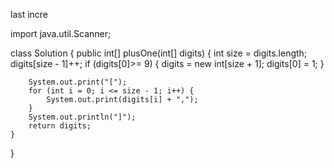 last incre

import java.util.Scanner;

class Solution {
    public int[] plusOne(int[] digits) {
        int size = digits.length;
         digits[size - 1]++;
         if (digits[0]>= 9) {
            digits = new int[size + 1];
            digits[0] = 1;
        }

        System.out.print("[");
        for (int i = 0; i <= size - 1; i++) {
            System.out.print(digits[i] + ",");
        }
        System.out.println("]");
        return digits;
    }
}
